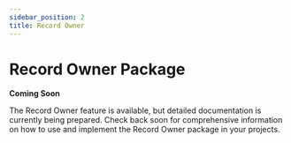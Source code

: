 ```yaml
---
sidebar_position: 2
title: Record Owner 
---
```

# Record Owner Package

**Coming Soon**

The Record Owner feature is available, but detailed documentation is currently being prepared. Check back soon for comprehensive information on how to use and implement the Record Owner package in your projects.
